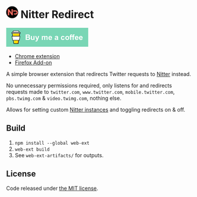 # ![nitter-redirect](images/icon32.png) Nitter Redirect

[![Buy me a coffee](images/buy-me-a-coffee.png)](https://www.buymeacoffee.com/SimonBrazell)


-  [Chrome extension](https://chrome.google.com/webstore/detail/nitter-redirect/mohaicophfnifehkkkdbcejkflmgfkof)
-  [Firefox Add-on](https://addons.mozilla.org/en-US/firefox/addon/nitter-redirect/)

A simple browser extension that redirects Twitter requests to [Nitter](https://github.com/zedeus/nitter) instead.

No unnecessary permissions required, only listens for and redirects requests made to `twitter.com`, `www.twitter.com`, `mobile.twitter.com`, `pbs.twimg.com`  & `video.twimg.com`, nothing else. 

Allows for setting custom [Nitter instances](https://github.com/zedeus/nitter/wiki/Instances) and toggling redirects on & off.

## Build

1.  `npm install --global web-ext`
2.  `web-ext build`
3.  See `web-ext-artifacts/` for outputs.

## License

Code released under [the MIT license](LICENSE.txt).
